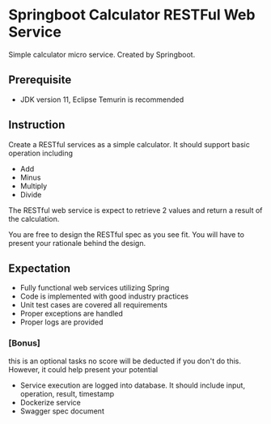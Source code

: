 # Springboot Calculator RESTFul Web Service
Simple calculator micro service. Created by Springboot.
## Prerequisite
- JDK version 11, Eclipse Temurin is recommended
## Instruction
Create a RESTful services as a simple calculator. It should support basic operation including
- Add
- Minus
- Multiply
- Divide

The RESTful web service is expect to retrieve 2 values and return a result of the calculation.

You are free to design the RESTful spec as you see fit. You will have to present your rationale behind the design.

## Expectation
- Fully functional web services utilizing Spring 
- Code is implemented with good industry practices
- Unit test cases are covered all requirements
- Proper exceptions are handled
- Proper logs are provided

### [Bonus] 
this is an optional tasks no score will be deducted if you don't do this. However, it could help present your potential
- Service execution are logged into database. It should include input, operation, result, timestamp
- Dockerize service
- Swagger spec document
